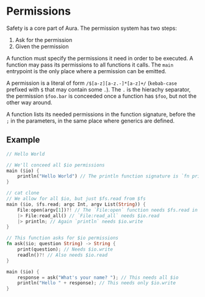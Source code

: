 # Permissions

Safety is a core part of Aura. The permission system has two steps:

1. Ask for the permission 
2. Given the permission

A function must specify the permissions it need in order to be executed. A function may pass its permissions to all functions it calls. The `main` entrypoint is the only place where a permission can be emitted.

A permission is a literal of form `/$[a-z][a-z.-]*[a-z]+/` (`kebab-case` prefixed with `$` that may contain some `.`). The `.` is the hierachy separator, the permission `$foo.bar` is conceeded once a function has `$foo`, but not the other way around.

A function lists its needed permissions in the function signature, before the `;` in the parameters, in the same place where generics are defined.

## Example

```rs
// Hello World

// We'll conceed all $io permissions
main ($io) {
    println("Hello World") // The println function signature is `fn println($io.write; msg String)`
} 
``` 

```rs
// cat clone
// We allow for all $io, but just $fs.read from $fs
main ($io, $fs.read; argc Int, argv List(String)) {
    File:open(argv[1])?! // The `File:open` function needs $fs.read in order to interact with the filesystem
    |> File:read_all() // `File:read_all` needs $io.read
    |> println; // Again `println` needs $io.write
}
```

```rs
// This function asks for $io permissions
fn ask($io; question String) -> String {
    print(question); // Needs $io.write
    readln()?! // Also needs $io.read
}

main ($io) {
    response = ask("What's your name? "); // This needs all $io
    println("Hello " + response); // This needs only $io.write
}
```
